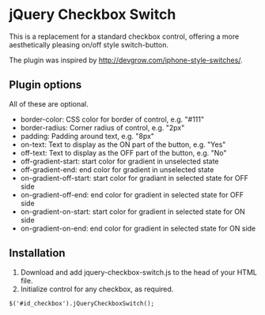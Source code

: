 # jQuery Checkbox Switch

This is a replacement for a standard checkbox control, offering a more aesthetically pleasing on/off style switch-button.

The plugin was inspired by http://devgrow.com/iphone-style-switches/.

## Plugin options

All of these are optional.

* border-color: CSS color for border of control, e.g. "#111"
* border-radius: Corner radius of control, e.g. "2px"
* padding: Padding around text, e.g. "8px"
* on-text: Text to display as the ON part of the button, e.g. "Yes"
* off-text: Text to display as the OFF part of the button, e.g. "No"
* off-gradient-start: start color for gradient in unselected state
* off-gradient-end: end color for gradient in unselected state
* on-gradient-off-start: start color for gradiant in selected state for OFF side
* on-gradient-off-end: end color for gradient in selected state for OFF side
* on-gradient-on-start: start color for gradient in selected state for ON side
* on-gradient-on-end: end color for gradient in selected state for ON side

## Installation

1. Download and add jquery-checkbox-switch.js to the head of your HTML file.
2. Initialize control for any checkbox, as required.

```$('#id_checkbox').jQueryCheckboxSwitch();```
